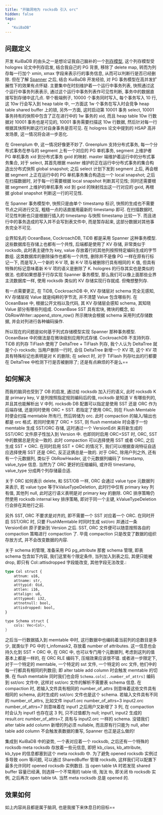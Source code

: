 ```yaml
---
title: "开脑洞地为 rocksdb 引入 orc"
hidden: false
tags:
 -
   "KuiBaDB"
---
```


## 问题定义

开发 KuiBaDB 的由头之一是想论证我自己脑补的一个[列存模型]({{site.url}}/2021/04/25/kuiba-column-storage/), 这个列存模型受 hologres 论文中列存启发, 结合我自己的 PG 背景, 移除了 delete map, 转而为列存每一行加个 xmin, xmax 字段来表示行的事务信息, 从而可以判断行是否已经删除. 但在了解 [Spanner]({{site.url}}/2021/11/10/spanner/) 之后, 结合 KuiBaDB 开发经验, 对 PG 事务模型在高并发扩展性下的效果有点怀疑. 主要集中在时刻维护着一个运行中事务列表, 快照通过这个运行中事务列表表示, 通过这个运行中事务列表作可见性判断, 事务中的数据直接写到存储中这几点. 举个极端例子, 10000 个事务同时写入, 每个事务写入 10 行, 这 10w 行会写入到 heap table 中, 一方面这 1w 个事务在写入时会竞争 heap table shared buffer 上的锁, 另外一方面, 这时启动第 10001 事务 select, 10001 事务持有的快照中包含了正在进行中的 1w 事务的 xid, 而且 heap table 10w 行数据对 10001 事务也是可见的, 10001 事务需要扫描这 10w 行数据, 然后针对每一行根据其快照判断这行对自身事务是否可见. 在 hologres 论文中提到的 HSAP 高并发场景, 这一情况将会进一步恶化.

在 Greenplum 中, 这一情况好像更不妙了. Greenplum 支持分布式事务, 每一个分布式事务在参与的 segment 上有一个对应的 PG 单机事务, segment 上维护者 PG 单机事务 xid 到分布式事务 gxid 的映射. master 端维护着运行中的分布式事务集合, 对于 select, 其首先根据 master 维护的正在运行中分布式事务的集合构造出分布式快照 global snapshot; 之后 select 计划下发到 segment 上后, 再会根据 segment 上正在运行中的 PG 单机事务集合构造出一个 local snapshot; 之后在扫描数据时, 对于每一行需要根据 local snapshot 判断其可见性; 同时还需要根据 segment 上维护的单机事务 xid 到 gxid 的映射找出这一行对应的 gxid, 再根据 global snapshot 判断这一行的可见性.

在 Spanner 事务模型中, 快照只是由单个 timestamp 标识, 快照的生成也不需要节点之间进行交互, 粗糙一点的话直接用最新的 timestamp 即可. 在扫描数据时, 可见性判断也只是根据行插入的 timestamp 与快照 timestamp 比较一下. 而且进行中的事务造成的写入并不会写到表文件中, 而是暂存起来, 这部分数据对其他事务完全不可见.

业界知名的 OceanBase, CockroachDB, TiDB 都是采用 Spanner 这种事务模型. 这些数据库在存储上也都有一个共性, 后端都是使用了 KV 存储, 非常类似于 rocksdb, 此时表主键作为 key, value 存放着行的其他列按照特定编码生成的字节数组. 这类数据库的删除操作也都有一个共性, 删除并不是像 PG 一样在原有行标记一下, 而是写入一个新的 K-V 项, 新 K-V 项与被删除行具有相同的 K 值, 但具有特殊的标记意味着新 K-V 项的语义是删除了 K. hologres 的行存其实也是类似的做法. 也即如果想基于行存实现 Spanner 事务模型, 那么我们可以像上面那些业界主流数据库一样, 使用 rocksdb 类似的 KV 存储实现行存就成. 但俺想整列存.

有一点需要更正, 在 TiDB, CockroachDB 中, KV 存储层对 schema 完全无感知, KV 存储层视 Value 就是纯粹的字节流, 并不清楚 Value 包含哪些列. 在 OceanBase 中, 根据公开文档以及代码, 其 KV 存储层会感知 schema, 其知晓 Value 部分有哪些列组成. OceanBase SST 具有宏块, 微块的概念, 如 ObRowWriter::append_store_row() 所示微块会根据 schema 采用列式存储数据, 并会对列进行各种编码操作.

所以现在的问题是如何基于列式存储模型实现 Spanner 那种事务模型. OceanBase 中的做法是在微块级别应用列式存储. CockroachDB 不支持列存. TiDB 的列存 TiFlash 使用了 DeltaTree + TiFlash 列存, 我个人认为 DeltaTree 就是个小 rocksdb; 当用户删除一行时, 会往 DeltaTree 新增一个 KV 项, 这个 KV 项具有特殊标记也表明是对 K 的删除; 在 select 时, 对于 TiFlash 列存吐出的行都要在 DeltaTree 中检测下行是否被删除了; 还是有点麻烦的不是么==

## 如何解决

而我的脑洞也受到了 OB 的启发, 通过给 rocksdb 加入行的语义, 此时 rocksdb K 是 primary key, V 是列按照指定规则编码后的值, rocksdb 是知道 V 有哪些列的, 并且其也能解析出 V 中列. rocksdb DB 配置可以指定是使用 SST 还是 ORC 作为后端存储, 还是同时使用 ORC + SST. 若指定了使用 ORC, 则在 Flush Memtable 时便会扫描 memtable 所有行, 然后转储为 orc. 此时 compaction 的输入/输出也都是 orc 格式. 若同时使用了 ORC + SST, 则 flush memtable 时会基于一份 memtable 生成 SST/ORC 存储, 这时通过一个 VersionEdit 来将新生成的 SST/ORC 文件原子性加入到 Version 中. 也即同时启用 ORC+SST 时, ORC, SST 中的数据总是完全一致的. 此时 compaction 可以选择使用 SST 或者 ORC, 之后生成 SST + ORC. 在同时启用 SST + ORC 的情况下, 我们可以根据查询特征自适应选择使用 SST 还是 ORC, 反正这俩总是一致的. 对于 ORC, 除用户列之外, 还有有一个元数据列, 类似于 ObRowHeader, 这个元数据列编码了 timestamp, value_type 信息. 当然为了 ORC 更好的压缩编码, 或许将 timestamp, value_type 分成两个列存储最合适. 

关于 ORC 如何表示 delete, 和 SST/OB 一样, ORC 会通过 value type 元数据列来表示, 若 value type 等于kValueTypeDeletion, 此时行中仅有 primary key 列有值, 其他列 null, 此时这行语义表明是对 primary key 的删除. ORC 排序策略仍然使用 rocksdb internal key 排序策略, 即对于同一个主键, kValueTypeDeletion 行会排在其他行之前.

另外 SST, ORC 不要求是对齐的, 即不需要一个 SST 对应着一个 ORC. 在同时开启 SST/ORC 时, 只要 FlushMemtable 时同时生成 sst/orc 并通过一条 VersionEdit 原子更新到 Version 之后. SST, ORC 文件便可以随意按照各自的 compaction 策略进行 compaction 了. 毕竟 compaction 只是改变了数据的组织存放方式, 并不会改变数据的内容.

关于 schema 的管理, 准备采用 PG pg_attribute 那套 schema 管理, 即表 schema 包含如下内容, 我们这里有个限定条件, 当列加入到表之后, 其便只能被 drop, 即只有 Col::attisdropped 字段能改变, 其他字段无法改变.:

```rust
type Col struct {
    attnum: u16,
    attname: str,
    atttypid: Oid,
    attlen: i16,
    attalign: u8,
    atttypmod: i32,
    attnotnull: bool,
    attisdropped: bool,
}

type Schema struct {
    cols: Vec<Col>,
}
```

之后当一行数据插入到 memtable 中时, 这行数据中也编码着当前列的总数目是多少, 就类似于 PG 中的 t_infomask2, 存放着 number of attributes. 这一信息也会持久化到 SST + ORC 中, 在 ORC 中, 也可以专门用个元数据列, 考虑到这列的值基本上都是一样的, 在 ORC RLE 编码下, 压缩效果应该很不错. 或者进一步限定下, 对于一个特定的 memtable, 一个特定的 sst 文件, 一个特定的 orc 文件, 他们中的每一行都具有相同的列数目; 即 alter table add column 时会触发 memtable 的切换. 在 flush memtable 同时我们也会将 `Schema.cols[..number_of_attrs]` 编码到 sst/orc 文件中, 这样对 sst/orc 文件的解析不需要表 schema 信息. 在 compaction 时, 若输入文件具有相同的 number_of_attrs 则意味着这些文件具有相同的 schema, 此时生成的 sst/orc 文件也是这个 schema. 若输入文件具有不同的 number_of_attrs, 比如文件 input1.orc number_of_attrs=3 input2.orc number_of_attrs=7 则意味着在 input1 之后用户又新增了 3 列, 在 compaction 时会认为 input1 也存在这 3 列, 只不过值都为 null; input1, input2 生成的 result.orc number_of_attrs=7, 具有与 input2.orc 一样的 schema. 没错我们 alter table add column 新增的列必须 nullable, 而且原有行只能为 null, alter table add column 不会触发表数据的重写, Spanner 也正是这么做的!

集成到 KuiBaDB 中的姿势, 一个表对应着一个 rocksdb, 之后还有一个特殊的 rocksdb meta rocksdb 存放着一些元信息, 即把 kb_class, kb_attribute, kb_type 的信息都塞到这个 meta rocksdb 中. 为了避免 opened rocksdb 实例过多导致 oom 等问题, 可以通过 SharedBuffer 管理 rocksdb, 这样我们可以配置下最多允许同时 opened rocksdb 实例数目. 当 open table tA 时若发现 shared buffer 容量已经满, 则选择一个不常用的 table tB, 淘汰 tb, 即关闭 tb rocksdb 实例, 之后再次 open table tA. 当然 meta rocksdb 总是 opened 的.

## 效果如何

如上内容尚且都是属于脑洞, 也是我接下来休息日的目标==
